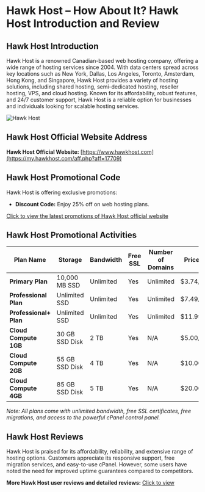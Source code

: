 # Hawk Host – How About It? Hawk Host Introduction and Review

## Hawk Host Introduction
Hawk Host is a renowned Canadian-based web hosting company, offering a wide range of hosting services since 2004. With data centers spread across key locations such as New York, Dallas, Los Angeles, Toronto, Amsterdam, Hong Kong, and Singapore, Hawk Host provides a variety of hosting solutions, including shared hosting, semi-dedicated hosting, reseller hosting, VPS, and cloud hosting. Known for its affordability, robust features, and 24/7 customer support, Hawk Host is a reliable option for businesses and individuals looking for scalable hosting services.

![Hawk Host](https://github.com/user-attachments/assets/9b19bde2-862a-4b5e-8e20-e8882cce0ded)

## Hawk Host Official Website Address
**Hawk Host Official Website:** [https://www.hawkhost.com](https://my.hawkhost.com/aff.php?aff=17709)

## Hawk Host Promotional Code
Hawk Host is offering exclusive promotions:
- **Discount Code:** Enjoy 25% off on web hosting plans.
  
[Click to view the latest promotions of Hawk Host official website](https://my.hawkhost.com/aff.php?aff=17709)

## Hawk Host Promotional Activities

| Plan Name             | Storage          | Bandwidth   | Free SSL | Number of Domains | Price (USD)      | Purchase Link                                   |
|-----------------------|------------------|-------------|----------|-------------------|------------------|-------------------------------------------------|
| **Primary Plan**       | 10,000 MB SSD    | Unlimited   | Yes      | Unlimited          | $3.74/month      | [Sign Up Now](https://my.hawkhost.com/aff.php?aff=17709)         |
| **Professional Plan**  | Unlimited SSD    | Unlimited   | Yes      | Unlimited          | $7.49/month      | [Sign Up Now](https://my.hawkhost.com/aff.php?aff=17709)         |
| **Professional+ Plan** | Unlimited SSD    | Unlimited   | Yes      | Unlimited          | $11.99/month     | [Sign Up Now](https://my.hawkhost.com/aff.php?aff=17709)         |
| **Cloud Compute 1GB**  | 30 GB SSD Disk   | 2 TB        | Yes      | N/A                | $5.00/month      | [Sign Up Now](https://my.hawkhost.com/aff.php?aff=17709)         |
| **Cloud Compute 2GB**  | 55 GB SSD Disk   | 4 TB        | Yes      | N/A                | $10.00/month     | [Sign Up Now](https://my.hawkhost.com/aff.php?aff=17709)         |
| **Cloud Compute 4GB**  | 85 GB SSD Disk   | 5 TB        | Yes      | N/A                | $20.00/month     | [Sign Up Now](https://my.hawkhost.com/aff.php?aff=17709)         |

*Note: All plans come with unlimited bandwidth, free SSL certificates, free migrations, and access to the powerful cPanel control panel.*

## Hawk Host Reviews
Hawk Host is praised for its affordability, reliability, and extensive range of hosting options. Customers appreciate its responsive support, free migration services, and easy-to-use cPanel. However, some users have noted the need for improved uptime guarantees compared to competitors.

**More Hawk Host user reviews and detailed reviews:** [Click to view](https://my.hawkhost.com/aff.php?aff=17709)
